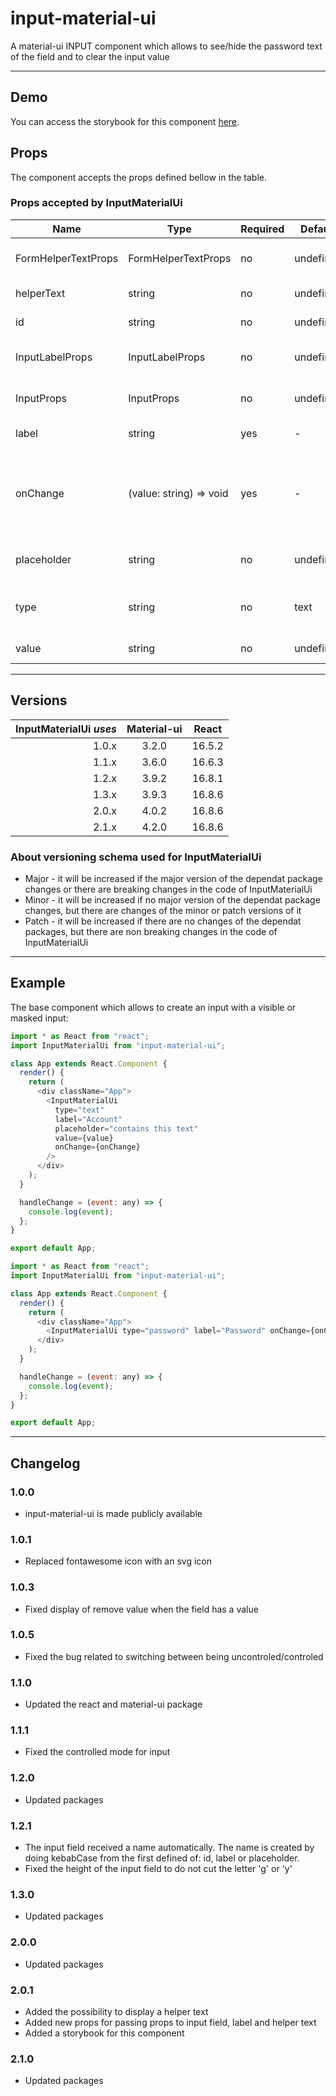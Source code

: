 # input-material-ui

A material-ui INPUT component which allows to see/hide the password text of the field and to clear the input value

---

## Demo

You can access the storybook for this component [here](https://iulian-radu-at.github.io/input-material-ui/).

## Props

The component accepts the props defined bellow in the table.

### Props accepted by InputMaterialUi

| Name                | Type                    | Required | Default   | Description                                            |
|---------------------|-------------------------|----------|-----------|--------------------------------------------------------|
| FormHelperTextProps | FormHelperTextProps     | no       | undefined | The props passed to helper text                        |
| helperText          | string                  | no       | undefined | The helper text                                        |
| id                  | string                  | no       | undefined | The id of the field                                    |
| InputLabelProps     | InputLabelProps         | no       | undefined | The Props passed to label                              |
| InputProps          | InputProps              | no       | undefined | The props passed to input field                        |
| label               | string                  | yes      | -         | The label of the field                                 |
| onChange            | (value: string) => void | yes      | -         | The callback function called when the value is changed |
| placeholder         | string                  | no       | undefined | The placeholder of the field                           |
| type                | string                  | no       | text      | The type of the field; ex. text, password              |
| value               | string                  | no       | undefined | The value of the field                                 |

---

## Versions

| InputMaterialUi _uses_ | Material-ui | React  |
|-----------------------:|:-----------:|:------:|
|                  1.0.x |    3.2.0    | 16.5.2 |
|                  1.1.x |    3.6.0    | 16.6.3 |
|                  1.2.x |    3.9.2    | 16.8.1 |
|                  1.3.x |    3.9.3    | 16.8.6 |
|                  2.0.x |    4.0.2    | 16.8.6 |
|                  2.1.x |    4.2.0    | 16.8.6 |

### About versioning schema used for InputMaterialUi

- Major - it will be increased if the major version of the dependat package changes or there are breaking changes in the code of InputMaterialUi
- Minor - it will be increased if no major version of the dependat package changes, but there are changes of the minor or patch versions of it
- Patch - it will be increased if there are no changes of the dependat packages, but there are non breaking changes in the code of InputMaterialUi

---

## Example

The base component which allows to create an input with a visible or masked input:

```js
import * as React from "react";
import InputMaterialUi from "input-material-ui";

class App extends React.Component {
  render() {
    return (
      <div className="App">
        <InputMaterialUi
          type="text"
          label="Account"
          placeholder="contains this text"
          value={value}
          onChange={onChange}
        />
      </div>
    );
  }

  handleChange = (event: any) => {
    console.log(event);
  };
}

export default App;
```

```js
import * as React from "react";
import InputMaterialUi from "input-material-ui";

class App extends React.Component {
  render() {
    return (
      <div className="App">
        <InputMaterialUi type="password" label="Password" onChange={onChange} />
      </div>
    );
  }

  handleChange = (event: any) => {
    console.log(event);
  };
}

export default App;
```

---

## Changelog

### 1.0.0

- input-material-ui is made publicly available

### 1.0.1

- Replaced fontawesome icon with an svg icon

### 1.0.3

- Fixed display of remove value when the field has a value

### 1.0.5

- Fixed the bug related to switching between being uncontroled/controled

### 1.1.0

- Updated the react and material-ui package

### 1.1.1

- Fixed the controlled mode for input

### 1.2.0

- Updated packages

### 1.2.1

- The input field received a name automatically. The name is created by doing kebabCase from the first defined of: id, label or placeholder.
- Fixed the height of the input field to do not cut the letter 'g' or 'y'

### 1.3.0

- Updated packages

### 2.0.0

- Updated packages

### 2.0.1

- Added the possibility to display a helper text
- Added new props for passing props to input field, label and helper text
- Added a storybook for this component

### 2.1.0

- Updated packages
